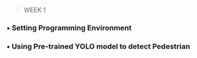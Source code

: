 > WEEK 1


### • Setting Programming Environment

### • Using Pre-trained YOLO model to detect Pedestrian
